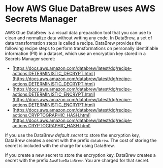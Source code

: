 # How AWS Glue DataBrew uses AWS Secrets Manager<a name="integrating_how-services-use-secrets_databrew"></a>

AWS Glue DataBrew is a visual data preparation tool that you can use to clean and normalize data without writing any code\. In DataBrew, a set of data transformation steps is called a recipe\. DataBrew provides the following recipe steps to perform transformations on personally identifiable information \(PII\) in a dataset, which use an encryption key stored in a Secrets Manager secret:
+ [https://docs.aws.amazon.com/databrew/latest/dg/recipe-actions.DETERMINISTIC_DECRYPT.html](https://docs.aws.amazon.com/databrew/latest/dg/recipe-actions.DETERMINISTIC_DECRYPT.html)
+ [https://docs.aws.amazon.com/databrew/latest/dg/recipe-actions.DETERMINISTIC_ENCRYPT.html](https://docs.aws.amazon.com/databrew/latest/dg/recipe-actions.DETERMINISTIC_ENCRYPT.html)
+ [https://docs.aws.amazon.com/databrew/latest/dg/recipe-actions.CRYPTOGRAPHIC_HASH.html](https://docs.aws.amazon.com/databrew/latest/dg/recipe-actions.CRYPTOGRAPHIC_HASH.html)

If you use the DataBrew *default secret* to store the encryption key, DataBrew creates a secret with the prefix `databrew`\. The cost of storing the secret is included with the charge for using DataBrew\. 

If you create a new secret to store the encryption key, DataBrew creates a secret with the prefix `AwsGlueDataBrew`\. You are charged for that secret\.